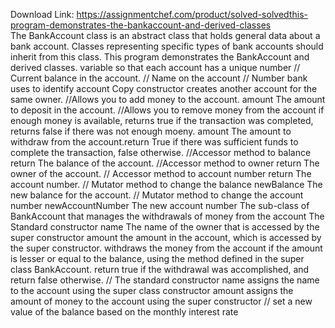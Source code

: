 Download Link: https://assignmentchef.com/product/solved-solvedthis-program-demonstrates-the-bankaccount-and-derived-classes
<br>
The BankAccount class is an abstract class that holds general data about a bank account. Classes representing specific types of bank accounts should inherit from this class. This program demonstrates the BankAccount and derived classes. variable so that each account has a unique number // Current balance in the account. // Name on the account // Number bank uses to identify account Copy constructor creates another account for the same owner. //Allows you to add money to the account. amount The amount to deposit in the account. //Allows you to remove money from the account if enough money is available, returns true if the transaction was completed, returns false if there was not enough moeny. amount The amount to withdraw from the account.return True if there was sufficient funds to complete the transaction, false otherwise. //Accessor method to balance return The balance of the account. //Accessor method to owner return The owner of the account. // Accessor method to account number return The account number. // Mutator method to change the balance newBalance The new balance for the account. // Mutator method to change the account number newAccountNumber The new account number The sub-class of BankAccount that manages the withdrawals of money from the account The Standard constructor name The name of the owner that is accessed by the super constructor amount the amount in the account, which is accessed by the super constructor. withdraws the money from the account if the amount is lesser or equal to the balance, using the method defined in the super class BankAccount. return true if the withdrawal was accomplished, and return false otherwise. // The standard constructor name assigns the name to the account using the super class constructor amount assigns the amount of money to the account using the super constructor // set a new value of the balance based on the monthly interest rate
